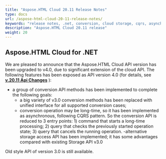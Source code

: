 ```yaml
---
title: "Aspose.HTML Cloud 20.11 Release Notes"
type: docs
url: /aspose-html-cloud-20-11-release-notes/
keywords: "release notes, .net, conversion, cloud storage, cqrs, asynchronous conversion"
description: "Aspose.HTML Cloud 20.11 release"
weight: 20
---
```


## **Aspose.HTML Cloud for .NET**

We are pleased to announce that the Aspose.HTML Cloud API version has been upgraded to v4.0, due to significant extension of the cloud API.
The following features has been exposed as API version 4.0 (for details, see  [**v.20.11 Api Changes**](20-11-api-changes/_index.md) ):

- a group of conversion API methods has been implemented to complete the following goals:
	- a big variety of v3.0 conversion methods has been replaced with unified interface for all supported conversion cases;
	- conversion operation may be long-time, so it has been implemented as asynchronous, following CQRS pattern. So the conversion API is reduced to 3 entry points: 1) command that starts a long-time processing; 2) query that checks the previously started operation state; 3) query that cancels the running operation.
-alternative storage access API has been implemented; it has some advantages compared with existing Storage API v3.0 

Old style API of version 3.0 is still available.



